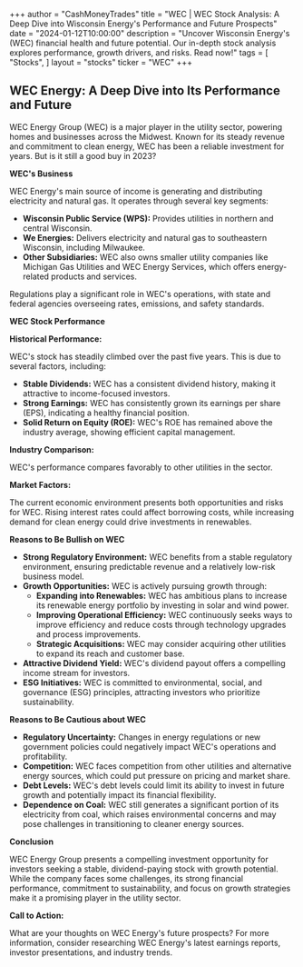 +++
author = "CashMoneyTrades"
title = "WEC |  WEC Stock Analysis: A Deep Dive into Wisconsin Energy's Performance and Future Prospects"
date = "2024-01-12T10:00:00"
description = "Uncover Wisconsin Energy's (WEC) financial health and future potential. Our in-depth stock analysis explores performance, growth drivers, and risks. Read now!"
tags = [
"Stocks",
]
layout = "stocks"
ticker = "WEC"
+++
        


## WEC Energy: A Deep Dive into Its Performance and Future

WEC Energy Group (WEC) is a major player in the utility sector, powering homes and businesses across the Midwest. Known for its steady revenue and commitment to clean energy, WEC has been a reliable investment for years. But is it still a good buy in 2023?

**WEC's Business**

WEC Energy's main source of income is generating and distributing electricity and natural gas. It operates through several key segments:

* **Wisconsin Public Service (WPS):** Provides utilities in northern and central Wisconsin.
* **We Energies:** Delivers electricity and natural gas to southeastern Wisconsin, including Milwaukee.
* **Other Subsidiaries:** WEC also owns smaller utility companies like Michigan Gas Utilities and WEC Energy Services, which offers energy-related products and services.

Regulations play a significant role in WEC's operations, with state and federal agencies overseeing rates, emissions, and safety standards.

**WEC Stock Performance**

**Historical Performance:** 

WEC's stock has steadily climbed over the past five years. This is due to several factors, including:

* **Stable Dividends:** WEC has a consistent dividend history, making it attractive to income-focused investors.
* **Strong Earnings:** WEC has consistently grown its earnings per share (EPS), indicating a healthy financial position.
* **Solid Return on Equity (ROE):** WEC's ROE has remained above the industry average, showing efficient capital management.

**Industry Comparison:**

WEC's performance compares favorably to other utilities in the sector.

**Market Factors:**

The current economic environment presents both opportunities and risks for WEC. Rising interest rates could affect borrowing costs, while increasing demand for clean energy could drive investments in renewables.

**Reasons to Be Bullish on WEC**

* **Strong Regulatory Environment:** WEC benefits from a stable regulatory environment, ensuring predictable revenue and a relatively low-risk business model.
* **Growth Opportunities:** WEC is actively pursuing growth through:
    * **Expanding into Renewables:** WEC has ambitious plans to increase its renewable energy portfolio by investing in solar and wind power.
    * **Improving Operational Efficiency:** WEC continuously seeks ways to improve efficiency and reduce costs through technology upgrades and process improvements.
    * **Strategic Acquisitions:** WEC may consider acquiring other utilities to expand its reach and customer base.
* **Attractive Dividend Yield:** WEC's dividend payout offers a compelling income stream for investors.
* **ESG Initiatives:** WEC is committed to environmental, social, and governance (ESG) principles, attracting investors who prioritize sustainability.

**Reasons to Be Cautious about WEC**

* **Regulatory Uncertainty:** Changes in energy regulations or new government policies could negatively impact WEC's operations and profitability.
* **Competition:** WEC faces competition from other utilities and alternative energy sources, which could put pressure on pricing and market share.
* **Debt Levels:** WEC's debt levels could limit its ability to invest in future growth and potentially impact its financial flexibility.
* **Dependence on Coal:** WEC still generates a significant portion of its electricity from coal, which raises environmental concerns and may pose challenges in transitioning to cleaner energy sources.

**Conclusion**

WEC Energy Group presents a compelling investment opportunity for investors seeking a stable, dividend-paying stock with growth potential. While the company faces some challenges, its strong financial performance, commitment to sustainability, and focus on growth strategies make it a promising player in the utility sector.  

**Call to Action:**

What are your thoughts on WEC Energy's future prospects? For more information, consider researching WEC Energy's latest earnings reports, investor presentations, and industry trends. 

        